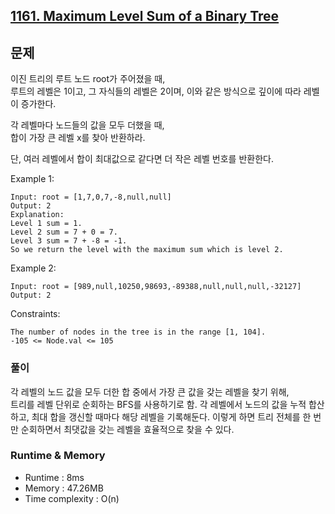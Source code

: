 [1161. Maximum Level Sum of a Binary Tree](https://leetcode.com/problems/maximum-level-sum-of-a-binary-tree/description/)
---

## 문제
이진 트리의 루트 노드 root가 주어졌을 때,<br>
루트의 레벨은 1이고, 그 자식들의 레벨은 2이며, 이와 같은 방식으로 깊이에 따라 레벨이 증가한다.

각 레벨마다 노드들의 값을 모두 더했을 때,<br>
합이 가장 큰 레벨 x를 찾아 반환하라.

단, 여러 레벨에서 합이 최대값으로 같다면 더 작은 레벨 번호를 반환한다.

Example 1:
```
Input: root = [1,7,0,7,-8,null,null]
Output: 2
Explanation: 
Level 1 sum = 1.
Level 2 sum = 7 + 0 = 7.
Level 3 sum = 7 + -8 = -1.
So we return the level with the maximum sum which is level 2.
```
Example 2:
```
Input: root = [989,null,10250,98693,-89388,null,null,null,-32127]
Output: 2
```

Constraints:
```
The number of nodes in the tree is in the range [1, 104].
-105 <= Node.val <= 105
```

### 풀이
각 레벨의 노드 값을 모두 더한 합 중에서 가장 큰 값을 갖는 레벨을 찾기 위해, <br>
트리를 레벨 단위로 순회하는 BFS를 사용하기로 함.
각 레벨에서 노드의 값을 누적 합산하고, 최대 합을 갱신할 때마다 해당 레벨을 기록해둔다.
이렇게 하면 트리 전체를 한 번만 순회하면서 최댓값을 갖는 레벨을 효율적으로 찾을 수 있다.

### Runtime & Memory
- Runtime
    : 8ms
- Memory
    : 47.26MB
- Time complexity
    : O(n)